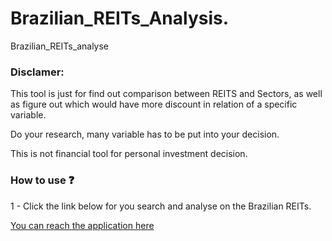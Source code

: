 # Brazilian_REITs_Analysis.
Brazilian_REITs_analyse

### Disclamer:

This tool is just for find out comparison between REITS and Sectors, as well as figure out which would have more discount in relation of a specific variable.

Do your research, many variable has to be put into your decision.

This is not financial tool for personal investment decision.

### How to use ❓

1 - Click the link below for you search and analyse on the Brazilian REITs.

[You can reach the application here](https://williamanalytics-brazilian-reits-anal--dashboard-7rc5ll.streamlitapp.com/)


